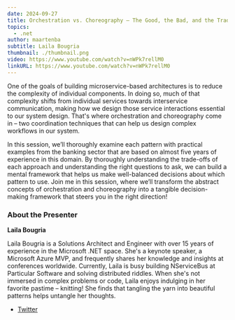 ```yaml
---
date: 2024-09-27
title: Orchestration vs. Choreography – The Good, the Bad, and the Trade-Offs
topics:
  - .net
author: maartenba
subtitle: Laila Bougria
thumbnail: ./thumbnail.png
video: https://www.youtube.com/watch?v=nWPk7rellM0
linkURL: https://www.youtube.com/watch?v=nWPk7rellM0
---
```


One of the goals of building microservice-based architectures is to reduce the complexity of individual components. In doing so, much of that complexity shifts from individual services towards interservice communication, making how we design those service interactions essential to our system design. That's where orchestration and choreography come in – two coordination techniques that can help us design complex workflows in our system.

In this session, we’ll thoroughly examine each pattern with practical examples from the banking sector that are based on almost five years of experience in this domain. By thoroughly understanding the trade-offs of each approach and understanding the right questions to ask, we can build a mental framework that helps us make well-balanced decisions about which pattern to use. Join me in this session, where we’ll transform the abstract concepts of orchestration and choreography into a tangible decision-making framework that steers you in the right direction!

### About the Presenter

**Laila Bougria**

Laila Bougria is a Solutions Architect and Engineer with over 15 years of experience in the Microsoft .NET space. She's a keynote speaker, a Microsoft Azure MVP, and frequently shares her knowledge and insights at conferences worldwide. Currently, Laila is busy building NServiceBus at Particular Software and solving distributed riddles. When she's not immersed in complex problems or code, Laila enjoys indulging in her favorite pastime – knitting! She finds that tangling the yarn into beautiful patterns helps untangle her thoughts.

- [Twitter](https://twitter.com/noctovis)
